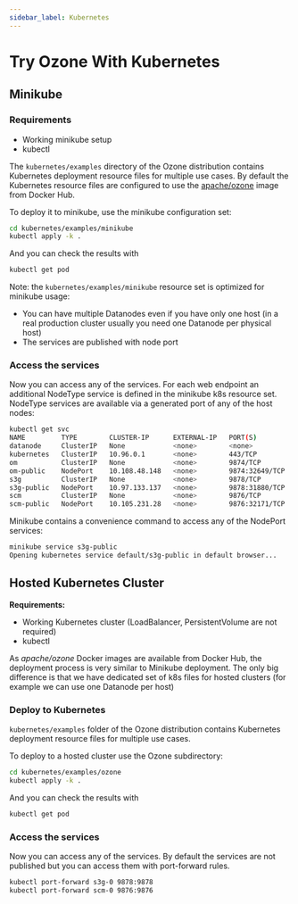 ```yaml
---
sidebar_label: Kubernetes
---
```

<!---
  Licensed to the Apache Software Foundation (ASF) under one or more
  contributor license agreements.  See the NOTICE file distributed with
  this work for additional information regarding copyright ownership.
  The ASF licenses this file to You under the Apache License, Version 2.0
  (the "License"); you may not use this file except in compliance with
  the License.  You may obtain a copy of the License at

      http://www.apache.org/licenses/LICENSE-2.0

  Unless required by applicable law or agreed to in writing, software
  distributed under the License is distributed on an "AS IS" BASIS,
  WITHOUT WARRANTIES OR CONDITIONS OF ANY KIND, either express or implied.
  See the License for the specific language governing permissions and
  limitations under the License.
-->

# Try Ozone With Kubernetes

## Minikube

### Requirements

* Working minikube setup
* kubectl

The `kubernetes/examples` directory of the Ozone distribution contains Kubernetes deployment resource files for multiple use cases. By default the Kubernetes resource files are configured to use the [apache/ozone](https://hub.docker.com/r/apache/ozone) image from Docker Hub.

To deploy it to minikube, use the minikube configuration set:

``` bash
cd kubernetes/examples/minikube
kubectl apply -k .
```

And you can check the results with

``` bash
kubectl get pod
```

Note: the `kubernetes/examples/minikube` resource set is optimized for minikube usage:

* You can have multiple Datanodes even if you have only one host (in a real production cluster usually you need one Datanode per physical host)
* The services are published with node port

### Access the services

Now you can access any of the services. For each web endpoint an additional NodeType service is defined in the minikube k8s resource set. NodeType services are available via a generated port of any of the host nodes:

``` bash
kubectl get svc
NAME         TYPE        CLUSTER-IP      EXTERNAL-IP   PORT(S)          AGE
datanode     ClusterIP   None            <none>        <none>           27s
kubernetes   ClusterIP   10.96.0.1       <none>        443/TCP          118m
om           ClusterIP   None            <none>        9874/TCP         27s
om-public    NodePort    10.108.48.148   <none>        9874:32649/TCP   27s
s3g          ClusterIP   None            <none>        9878/TCP         27s
s3g-public   NodePort    10.97.133.137   <none>        9878:31880/TCP   27s
scm          ClusterIP   None            <none>        9876/TCP         27s
scm-public   NodePort    10.105.231.28   <none>        9876:32171/TCP   27s
```

Minikube contains a convenience command to access any of the NodePort services:

``` bash
minikube service s3g-public
Opening kubernetes service default/s3g-public in default browser...
```

## Hosted Kubernetes Cluster

**Requirements:**

* Working Kubernetes cluster (LoadBalancer, PersistentVolume are not required)
* kubectl

As *apache/ozone* Docker images are available from Docker Hub, the deployment process is very similar to Minikube deployment. The only big difference is that we have dedicated set of k8s files for hosted clusters (for example we can use one Datanode per host)

### Deploy to Kubernetes

`kubernetes/examples` folder of the Ozone distribution contains Kubernetes deployment resource files for multiple use cases.

To deploy to a hosted cluster use the Ozone subdirectory:

``` bash
cd kubernetes/examples/ozone
kubectl apply -k .
```

And you can check the results with

``` bash
kubectl get pod
```

### Access the services

Now you can access any of the services. By default the services are not published but you can access them with port-forward rules.

``` bash
kubectl port-forward s3g-0 9878:9878
kubectl port-forward scm-0 9876:9876
```

